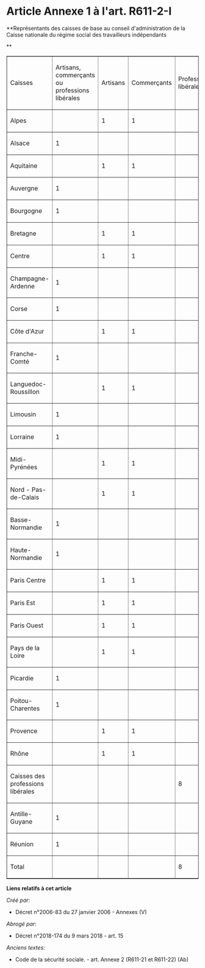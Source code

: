 # Article Annexe 1 à l'art. R611-2-I

**Représentants des caisses de base au conseil d'administration de la Caisse nationale du régime social des travailleurs
indépendants

**

<table cellpadding="0" width="605" border="1" align="center" cellspacing="0">
  <tbody>
    <tr>
      <td width="131">

Caisses

</td>
      <td width="98">

Artisans, commerçants ou professions libérales

</td>
      <td width="66">

Artisans

</td>
      <td width="70">

Commerçants

</td>
      <td width="94">

Professions libérales

</td>
      <td width="66">

Total des représentants

</td>
    </tr>
    <tr>
      <td width="131">

Alpes

</td>
      <td width="98">

</td>
      <td width="66">

1

</td>
      <td width="70">

1

</td>
      <td width="94">

</td>
      <td width="66">

2

</td>
    </tr>
    <tr>
      <td width="131">

Alsace

</td>
      <td width="98">

1

</td>
      <td width="66">

</td>
      <td width="70">

</td>
      <td width="94">

</td>
      <td width="66">

1

</td>
    </tr>
    <tr>
      <td width="131">

Aquitaine

</td>
      <td width="98">

</td>
      <td width="66">

1

</td>
      <td width="70">

1

</td>
      <td width="94">

</td>
      <td width="66">

2

</td>
    </tr>
    <tr>
      <td width="131">

Auvergne

</td>
      <td width="98">

1

</td>
      <td width="66">

</td>
      <td width="70">

</td>
      <td width="94">

</td>
      <td width="66">

1

</td>
    </tr>
    <tr>
      <td width="131">

Bourgogne

</td>
      <td width="98">

1

</td>
      <td width="66">

</td>
      <td width="70">

</td>
      <td width="94">

</td>
      <td width="66">

1

</td>
    </tr>
    <tr>
      <td width="131">

Bretagne

</td>
      <td width="98">

</td>
      <td width="66">

1

</td>
      <td width="70">

1

</td>
      <td width="94">

</td>
      <td width="66">

2

</td>
    </tr>
    <tr>
      <td width="131">

Centre

</td>
      <td width="98">

</td>
      <td width="66">

1

</td>
      <td width="70">

1

</td>
      <td width="94">

</td>
      <td width="66">

2

</td>
    </tr>
    <tr>
      <td width="131">

Champagne-Ardenne

</td>
      <td width="98">

1

</td>
      <td width="66">

</td>
      <td width="70">

</td>
      <td width="94">

</td>
      <td width="66">

1

</td>
    </tr>
    <tr>
      <td width="131">

Corse

</td>
      <td width="98">

1

</td>
      <td width="66">

</td>
      <td width="70">

</td>
      <td width="94">

</td>
      <td width="66">

1

</td>
    </tr>
    <tr>
      <td width="131">

Côte d'Azur

</td>
      <td width="98">

</td>
      <td width="66">

1

</td>
      <td width="70">

1

</td>
      <td width="94">

</td>
      <td width="66">

2

</td>
    </tr>
    <tr>
      <td width="131">

Franche-Comté

</td>
      <td width="98">

1

</td>
      <td width="66">

</td>
      <td width="70">

</td>
      <td width="94">

</td>
      <td width="66">

1

</td>
    </tr>
    <tr>
      <td width="131">

Languedoc-Roussillon

</td>
      <td width="98">

</td>
      <td width="66">

1

</td>
      <td width="70">

1

</td>
      <td width="94">

</td>
      <td width="66">

2

</td>
    </tr>
    <tr>
      <td width="131">

Limousin

</td>
      <td width="98">

1

</td>
      <td width="66">

</td>
      <td width="70">

</td>
      <td width="94">

</td>
      <td width="66">

1

</td>
    </tr>
    <tr>
      <td width="131">

Lorraine

</td>
      <td width="98">

1

</td>
      <td width="66">

</td>
      <td width="70">

</td>
      <td width="94">

</td>
      <td width="66">

1

</td>
    </tr>
    <tr>
      <td width="131">

Midi-Pyrénées

</td>
      <td width="98">

</td>
      <td width="66">

1

</td>
      <td width="70">

1

</td>
      <td width="94">

</td>
      <td width="66">

2

</td>
    </tr>
    <tr>
      <td width="131">

Nord - Pas-de-Calais

</td>
      <td width="98">

</td>
      <td width="66">

1

</td>
      <td width="70">

1

</td>
      <td width="94">

</td>
      <td width="66">

2

</td>
    </tr>
    <tr>
      <td width="131">

Basse-Normandie

</td>
      <td width="98">

1

</td>
      <td width="66">

</td>
      <td width="70">

</td>
      <td width="94">

</td>
      <td width="66">

1

</td>
    </tr>
    <tr>
      <td width="131">

Haute-Normandie

</td>
      <td width="98">

1

</td>
      <td width="66">

</td>
      <td width="70">

</td>
      <td width="94">

</td>
      <td width="66">

1

</td>
    </tr>
    <tr>
      <td width="131">

Paris Centre

</td>
      <td width="98">

</td>
      <td width="66">

1

</td>
      <td width="70">

1

</td>
      <td width="94">

</td>
      <td width="66">

2

</td>
    </tr>
    <tr>
      <td width="131">

Paris Est

</td>
      <td width="98">

</td>
      <td width="66">

1

</td>
      <td width="70">

1

</td>
      <td width="94">

</td>
      <td width="66">

2

</td>
    </tr>
    <tr>
      <td width="131">

Paris Ouest

</td>
      <td width="98">

</td>
      <td width="66">

1

</td>
      <td width="70">

1

</td>
      <td width="94">

</td>
      <td width="66">

2

</td>
    </tr>
    <tr>
      <td width="131">

Pays de la Loire

</td>
      <td width="98">

</td>
      <td width="66">

1

</td>
      <td width="70">

1

</td>
      <td width="94">

</td>
      <td width="66">

2

</td>
    </tr>
    <tr>
      <td width="131">

Picardie

</td>
      <td width="98">

1

</td>
      <td width="66">

</td>
      <td width="70">

</td>
      <td width="94">

</td>
      <td width="66">

1

</td>
    </tr>
    <tr>
      <td width="131">

Poitou-Charentes

</td>
      <td width="98">

1

</td>
      <td width="66">

</td>
      <td width="70">

</td>
      <td width="94">

</td>
      <td width="66">

1

</td>
    </tr>
    <tr>
      <td width="131">

Provence

</td>
      <td width="98">

</td>
      <td width="66">

1

</td>
      <td width="70">

1

</td>
      <td width="94">

</td>
      <td width="66">

2

</td>
    </tr>
    <tr>
      <td width="131">

Rhône

</td>
      <td width="98">

</td>
      <td width="66">

1

</td>
      <td width="70">

1

</td>
      <td width="94">

</td>
      <td width="66">

2

</td>
    </tr>
    <tr>
      <td width="131">

Caisses des professions libérales

</td>
      <td width="98">

</td>
      <td width="66">

</td>
      <td width="70">

</td>
      <td width="94">

8

</td>
      <td width="66">

8

</td>
    </tr>
    <tr>
      <td width="131">

Antille-Guyane

</td>
      <td width="98">

1

</td>
      <td width="66">

</td>
      <td width="70">

</td>
      <td width="94">

</td>
      <td width="66">

1

</td>
    </tr>
    <tr>
      <td width="131">

Réunion

</td>
      <td width="98">

1

</td>
      <td width="66">

</td>
      <td width="70">

</td>
      <td width="94">

</td>
      <td width="66">

1

</td>
    </tr>
    <tr>
      <td width="131">

Total

</td>
      <td width="98">

</td>
      <td width="66">

</td>
      <td width="70">

</td>
      <td width="94">

8

</td>
      <td width="66">

50

</td>
    </tr>
  </tbody>
</table>

**Liens relatifs à cet article**

_Créé par_:

  - Décret n°2006-83 du 27 janvier 2006 -  Annexes (V)

_Abrogé par_:

  - Décret n°2018-174 du 9 mars 2018 - art. 15

_Anciens textes_:

  - Code de la sécurité sociale. - art. Annexe 2 (R611-21 et R611-22) (Ab)
